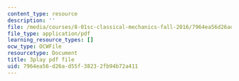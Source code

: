 ```yaml
---
content_type: resource
description: ''
file: /media/courses/8-01sc-classical-mechanics-fall-2016/7964ea56d26ad55f38232fb94b72a411_emrHcqEvXpw.pdf
file_type: application/pdf
learning_resource_types: []
ocw_type: OCWFile
resourcetype: Document
title: 3play pdf file
uid: 7964ea56-d26a-d55f-3823-2fb94b72a411
---
```

